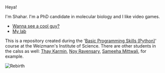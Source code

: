 Heya! 

I'm Shahar. I'm a PhD candidate in molecular biology and I like video games.

* [Wanna see a cool guy?](/coolguy.md)
* [My lab](https://www.weizmann.ac.il/molgen/Gerst/home)

This is a repository created during the '[Basic Programming Skills (Python)](/pythoncoursepage.md)' course at the Weizmann's Institute of Science. There are other students in the calss as well:
[Thay Karmin](https://thaykarmin.github.io/), [Noy Ravensary](https://noyravensary.github.io/), [Sameeha Mittwali](https://sameeham.github.io/), for example.

![](https://i.redd.it/r9imxd0clz4c1.jpg "Rebirth")
